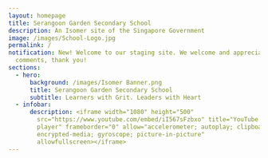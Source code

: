 ```yaml
---
layout: homepage
title: Serangoon Garden Secondary School
description: An Isomer site of the Singapore Government
image: /images/School-Logo.jpg
permalink: /
notification: New! Welcome to our staging site. We welcome and appreciate all
  comments, thank you!
sections:
  - hero:
      background: /images/Isomer Banner.png
      title: Serangoon Garden Secondary School
      subtitle: Learners with Grit. Leaders with Heart
  - infobar:
      description: <iframe width="1080" height="500"
        src="https://www.youtube.com/embed/iI567sFzbxo" title="YouTube video
        player" frameborder="0" allow="accelerometer; autoplay; clipboard-write;
        encrypted-media; gyroscope; picture-in-picture"
        allowfullscreen></iframe>
---
```

